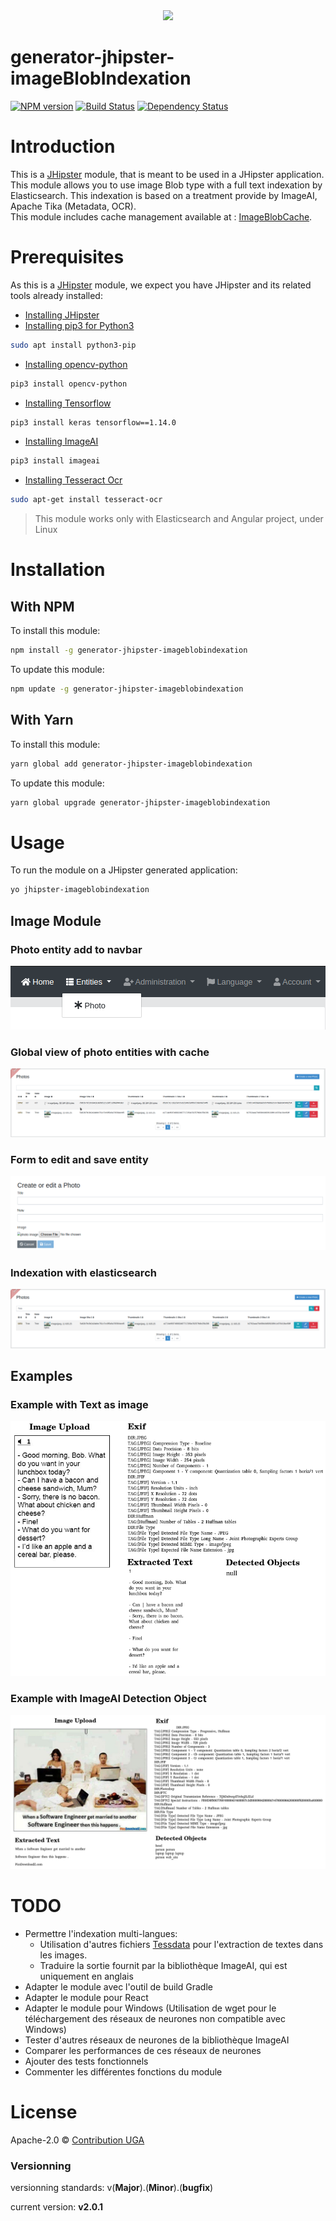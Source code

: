 <div align="center">
  <a href="https://www.jhipster.tech/">
    <img src="https://github.com/jhipster/jhipster-artwork/blob/master/logos/JHipster%20RGB-small100x25px.png?raw=true">
  </a>
</div>

# generator-jhipster-imageBlobIndexation

[![NPM version][npm-image]][npm-url] [![Build Status][github-actions-image]][github-actions-url] [![Dependency Status][daviddm-image]][daviddm-url]

# Introduction

This is a [JHipster](https://www.jhipster.tech/) module, that is meant to be used in a JHipster application.  
This module allows you to use image Blob type with a full text indexation by Elasticsearch. This indexation is based on a treatment provide by ImageAI, Apache Tika (Metadata, OCR).  
This module includes cache management available at : [ImageBlobCache](https://github.com/contribution-jhipster-uga/generator-jhipster-imageblobcache).

# Prerequisites

As this is a [JHipster](https://www.jhipster.tech/) module, we expect you have JHipster and its related tools already installed:

- [Installing JHipster](https://www.jhipster.tech/installation/)
- [Installing pip3 for Python3](https://www.python.org/)

```bash
sudo apt install python3-pip
```

- [Installing opencv-python](https://pypi.org/project/opencv-python/)

```bash
pip3 install opencv-python
```

- [Installing Tensorflow](https://www.tensorflow.org/)

```bash
pip3 install keras tensorflow==1.14.0
```

- [Installing ImageAI](https://github.com/OlafenwaMoses/ImageAI)

```bash
pip3 install imageai
```

- [Installing Tesseract Ocr](https://github.com/tesseract-ocr/)

```bash
sudo apt-get install tesseract-ocr
```

> This module works only with Elasticsearch and Angular project, under Linux

# Installation

## With NPM

To install this module:

```bash
npm install -g generator-jhipster-imageblobindexation
```

To update this module:

```bash
npm update -g generator-jhipster-imageblobindexation
```

## With Yarn

To install this module:

```bash
yarn global add generator-jhipster-imageblobindexation
```

To update this module:

```bash
yarn global upgrade generator-jhipster-imageblobindexation
```

# Usage

To run the module on a JHipster generated application:

```bash
yo jhipster-imageblobindexation
```

## Image Module

### Photo entity add to navbar

<div align="center">
    <img src="https://github.com/contribution-jhipster-uga/generator-jhipster-indexation-imageblobcache/blob/master/images/navbar-photo-entity.png">
</div>

### Global view of photo entities with cache

<div align="center">
    <img src="https://github.com/contribution-jhipster-uga/generator-jhipster-indexation-imageblobcache/blob/master/images/global-view-photo-entity.png">
</div>

### Form to edit and save entity

<div align="center">
    <img src="https://github.com/contribution-jhipster-uga/generator-jhipster-indexation-imageblobcache/blob/master/images/save-photo-entity.png">
</div>

### Indexation with elasticsearch

<div align="center">
    <img src="https://github.com/contribution-jhipster-uga/generator-jhipster-indexation-imageblobcache/blob/master/images/elasticsearch-photo-entity.png">
</div>

## Examples

### Example with Text as image

<div align="center">
    <img src="https://github.com/contribution-jhipster-uga/generator-jhipster-indexation-imageblobcache/blob/master/images/example1-indexation.png">
</div>

### Example with ImageAI Detection Object

<div align="center">
  <a href="https://github.com/OlafenwaMoses/ImageAI">
    <img src="https://github.com/contribution-jhipster-uga/generator-jhipster-indexation-imageblobcache/blob/master/images/example2-indexation.png">
  </a>
</div>

# TODO

- Permettre l'indexation multi-langues:
  - Utilisation d'autres fichiers [Tessdata](https://github.com/tesseract-ocr/tessdata) pour l'extraction de textes dans les images.
  - Traduire la sortie fournit par la bibliothèque ImageAI, qui est uniquement en anglais
- Adapter le module avec l'outil de build Gradle
- Adapter le module pour React
- Adapter le module pour Windows (Utilisation de wget pour le téléchargement des réseaux de neurones non compatible avec Windows)
- Tester d'autres réseaux de neurones de la bibliothèque ImageAI
- Comparer les performances de ces réseaux de neurones
- Ajouter des tests fonctionnels
- Commenter les différentes fonctions du module

# License

Apache-2.0 © [Contribution UGA](https://github.com/contribution-jhipster-uga/generator-jhipster-indexation-imageblobcache/blob/master/LICENSE)

[npm-image]: https://img.shields.io/npm/v/generator-jhipster-imageblobindexation.svg
[npm-url]: https://npmjs.org/package/generator-jhipster-imageblobindexation
[github-actions-image]: https://github.com/contribution-jhipster-uga/generator-jhipster-indexation-imageblobcache/workflows/Build/badge.svg
[github-actions-url]: https://github.com/contribution-jhipster-uga/generator-jhipster-indexation-imageblobcache/actions
[daviddm-image]: https://david-dm.org/maximelordey/generator-jhipster-imageblobindexation.svg?theme=shields.io
[daviddm-url]: https://david-dm.org/maximelordey/generator-jhipster-imageblobindexation

### Versionning

versionning standards: v(**Major**).(**Minor**).(**bugfix**)

current version: **v2.0.1**
